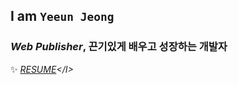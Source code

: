 ## I am `Yeeun Jeong`

### *Web Publisher*, 끈기있게 배우고 성장하는 개발자




✨  <I>[RESUME]([https://bit.ly/3dEjGWB](https://yenny104.notion.site/c3a7f4c60d9d4124b1a25d16d84f0ab5))</I>    
<!-- 🌱  <I>[PORTFOLIO](https://bit.ly/3GEPqXT)</I>       -->
<!-- ✏️  <I>[TISTORY](https://programmer-eun.tistory.com/)</I>     -->





<!--
**738/738** is a ✨ _special_ ✨ repository because its `README.md` (this file) appears on your GitHub profile.

Here are some ideas to get you started:

- 🔭 I’m currently working on ...
- 🌱 I’m currently learning ...
- 👯 I’m looking to collaborate on ...
- 🤔 I’m looking for help with ...
- 💬 Ask me about ...
- 📫 How to reach me: ...
- 😄 Pronouns: ...
- ⚡ Fun fact: ...
-->
